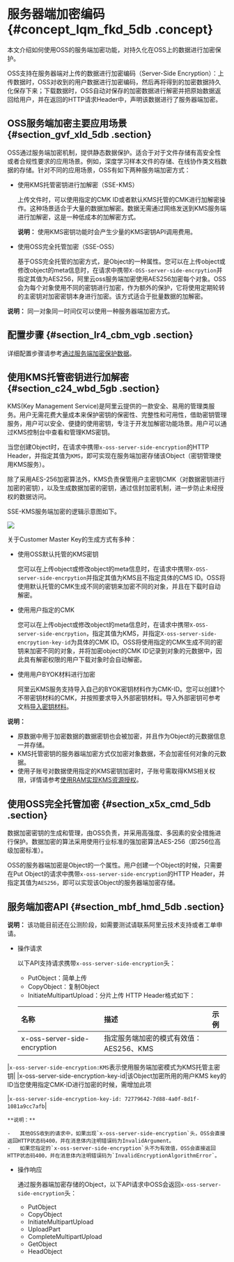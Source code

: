 # 服务器端加密编码 {#concept_lqm_fkd_5db .concept}

本文介绍如何使用OSS的服务端加密功能，对持久化在OSS上的数据进行加密保护。

OSS支持在服务器端对上传的数据进行加密编码（Server-Side Encryption）：上传数据时，OSS对收到的用户数据进行加密编码，然后再将得到的加密数据持久化保存下来；下载数据时，OSS自动对保存的加密数据进行解密并把原始数据返回给用户，并在返回的HTTP请求Header中，声明该数据进行了服务器端加密。

## OSS服务端加密主要应用场景 {#section_gvf_xld_5db .section}

OSS通过服务端加密机制，提供静态数据保护。适合于对于文件存储有高安全性或者合规性要求的应用场景。例如，深度学习样本文件的存储、在线协作类文档数据的存储。针对不同的应用场景，OSS有如下两种服务端加密方式：

-   使用KMS托管密钥进行加解密（SSE-KMS）

    上传文件时，可以使用指定的CMK ID或者默认KMS托管的CMK进行加解密操作。这种场景适合于大量的数据加解密。数据无需通过网络发送到KMS服务端进行加解密，这是一种低成本的加解密方式。

    **说明：** 使用KMS密钥功能时会产生少量的KMS密钥API调用费用。

-   使用OSS完全托管加密（SSE-OSS）

    基于OSS完全托管的加密方式，是Object的一种属性。您可以在上传object或修改object的meta信息时，在请求中携带`X-OSS-server-side-encrpytion`并指定其值为AES256，阿里云oss服务端加密使用AES256加密每个对象。OSS会为每个对象使用不同的密钥进行加密，作为额外的保护，它将使用定期轮转的主密钥对加密密钥本身进行加密。该方式适合于批量数据的加解密。


**说明：** 同一对象同一时间仅可以使用一种服务器端加密方式。

## 配置步骤 {#section_lr4_cbm_vgb .section}

详细配置步骤请参考[通过服务端加密保护数据](../../../../../intl.zh-CN/最佳实践/数据安全/通过服务端加密保护数据.md#)。

## 使用KMS托管密钥进行加解密 {#section_c24_wbd_5gb .section}

KMS\(Key Management Service\)是阿里云提供的一款安全、易用的管理类服务。用户无需花费大量成本来保护密钥的保密性、完整性和可用性，借助密钥管理服务，用户可以安全、便捷的使用密钥，专注于开发加解密功能场景。用户可以通过KMS控制台中查看和管理KMS密钥。

当您创建Object时，在请求中携带`x-oss-server-side-encryption`的HTTP Header，并指定其值为`KMS`，即可实现在服务端加密存储该Object（密钥管理使用KMS服务）。

除了采用AES-256加密算法外，KMS负责保管用户主密钥CMK（对数据密钥进行加密的密钥），以及生成数据加密的密钥，通过信封加密机制，进一步防止未经授权的数据访问。

SSE-KMS服务端加密的逻辑示意图如下。

![](http://static-aliyun-doc.oss-cn-hangzhou.aliyuncs.com/assets/img/4384/155367032138833_zh-CN.png)

关于Customer Master Key的生成方式有多种：

-   使用OSS默认托管的KMS密钥

    您可以在上传object或修改object的meta信息时，在请求中携带`X-OSS-server-side-encrpytion`并指定其值为KMS且不指定具体的CMS ID。OSS将使用默认托管的CMK生成不同的密钥来加密不同的对象，并且在下载时自动解密。

-   使用用户指定的CMK

    您可以在上传object或修改object的meta信息时，在请求中携带`X-OSS-server-side-encrpytion`，指定其值为KMS，并指定`X-oss-server-side-encrpytion-key-id`为具体的CMK ID。OSS将使用指定的CMK生成不同的密钥来加密不同的对象，并将加密object的CMK ID记录到对象的元数据中，因此具有解密权限的用户下载对象时会自动解密。

-   使用用户BYOK材料进行加密

    阿里云KMS服务支持导入自己的BYOK密钥材料作为CMK-ID。您可以创建1个不带密钥材料的CMK，并按照要求导入外部密钥材料。导入外部密钥可参考文档[导入密钥材料](../../../../../intl.zh-CN/用户指南/导入密钥材料.md#)。


**说明：** 

-   原数据中用于加密数据的数据密钥也会被加密，并且作为Object的元数据信息一并存储。
-   KMS托管密钥的服务器端加密方式仅加密对象数据，不会加密任何对象的元数据。
-   使用子账号对数据使用指定的KMS密钥加密时，子账号需取得KMS相关权限，详情请参考[使用RAM实现KMS资源授权](../../../../../intl.zh-CN/用户指南/使用RAM实现KMS资源授权.md#)。

## 使用OSS完全托管加密 {#section_x5x_cmd_5db .section}

数据加密密钥的生成和管理，由OSS负责，并采用高强度、多因素的安全措施进行保护。数据加密的算法采用使用行业标准的强加密算法AES-256（即256位高级加密标准）。

OSS的服务器端加密是Object的一个属性。用户创建一个Object的时候，只需要在Put Object的请求中携带`x-oss-server-side-encryption`的HTTP Header，并指定其值为`AES256`，即可以实现该Object的服务器端加密存储。

## 服务端加密API {#section_mbf_hmd_5db .section}

**说明：** 该功能目前还在公测阶段，如需要测试请联系阿里云技术支持或者工单申请。

-   操作请求

    以下API支持请求携带`x-oss-server-side-encryption`头：

    -   PutObject：简单上传
    -   CopyObject：复制Object
    -   InitiateMultipartUpload：分片上传
    HTTP Header格式如下：

    |名称|描述|示例|
    |:-|:-|:-|
    |x-oss-server-side-encryption|指定服务端加密的模式有效值：AES256、KMS

|`x-oss-server-side-encryption:KMS`表示使用服务端加密模式为KMS托管主密钥|
    |x-oss-server-side-encryption-key-id|该Object加密所用的用户KMS key的ID当您使用指定CMK-ID进行加密的时候，需增加此项

|`x-oss-server-side-encryption-key-id: 72779642-7d88-4a0f-8d1f-1081a9cc7afb`|

    **说明：** 

    -   其他OSS收到的请求中，如果出现`x-oss-server-side-encryption`头，OSS会直接返回HTTP状态码400，并在消息体内注明错误码为InvalidArgument。
    -   如果您指定的`x-oss-server-side-encryption`头不为有效值，OSS会直接返回HTTP状态码400，并在消息体内注明错误码为`InvalidEncryptionAlgorithmError`。
-   操作响应

    通过服务器端加密存储的Object，以下API请求中OSS会返回`x-oss-server-side-encryption`头：

    -   PutObject
    -   CopyObject
    -   InitiateMultipartUpload
    -   UploadPart
    -   CompleteMultipartUpload
    -   GetObject
    -   HeadObject

